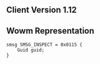 ## Client Version 1.12

## Wowm Representation
```rust,ignore
smsg SMSG_INSPECT = 0x0115 {
    Guid guid;    
}

```
